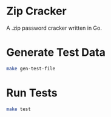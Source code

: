 # Zip Cracker

A .zip password cracker written in Go.

# Generate Test Data

```bash
make gen-test-file
```

# Run Tests

```bash
make test
```
